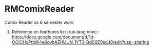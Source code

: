 # RMComixReader
Comix Reader as 6 semester work

1) Reference on feathures list (rus-lang now) : https://docs.google.com/document/d/1d-OOIOHxPtbilli4e8ovbAZHUUN_1YT3-BdC9Z0sdJ0/edit?usp=sharing
